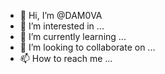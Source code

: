- 👋 Hi, I’m @DAM0VA
- 👀 I’m interested in ...
- 🌱 I’m currently learning ...
- 💞️ I’m looking to collaborate on ...
- 📫 How to reach me ...

<!---
DAM0VA/DAM0VA is a ✨ special ✨ repository because its `README.md` (this file) appears on your GitHub profile.
You can click the Preview link to take a look at your changes.
--->
